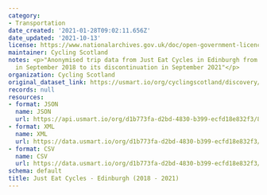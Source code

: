 ```yaml
---
category:
- Transportation
date_created: '2021-01-28T09:02:11.656Z'
date_updated: '2021-10-13'
license: https://www.nationalarchives.gov.uk/doc/open-government-licence/version/3/
maintainer: Cycling Scotland
notes: <p>"Anonymised trip data from Just Eat Cycles in Edinburgh from its inception
  in September 2018 to its discontinuation in September 2021"</p>
organization: Cycling Scotland
original_dataset_link: https://usmart.io/org/cyclingscotland/discovery/discovery-view-detail/8550147c-9ce2-4382-929d-3b4ab43e554f
records: null
resources:
- format: JSON
  name: JSON
  url: https://api.usmart.io/org/d1b773fa-d2bd-4830-b399-ecfd18e832f3/80324843-fa22-4e40-92b4-4a97f0b0be2c/2/urql
- format: XML
  name: XML
  url: https://data.usmart.io/org/d1b773fa-d2bd-4830-b399-ecfd18e832f3/resource?resourceGUID=5872e566-d5ac-4059-a38b-e2ae4a228fae
- format: CSV
  name: CSV
  url: https://data.usmart.io/org/d1b773fa-d2bd-4830-b399-ecfd18e832f3/resource?resourceGUID=f8a61a46-1ebd-45f0-9892-da341631260c
schema: default
title: Just Eat Cycles - Edinburgh (2018 - 2021)
---
```

